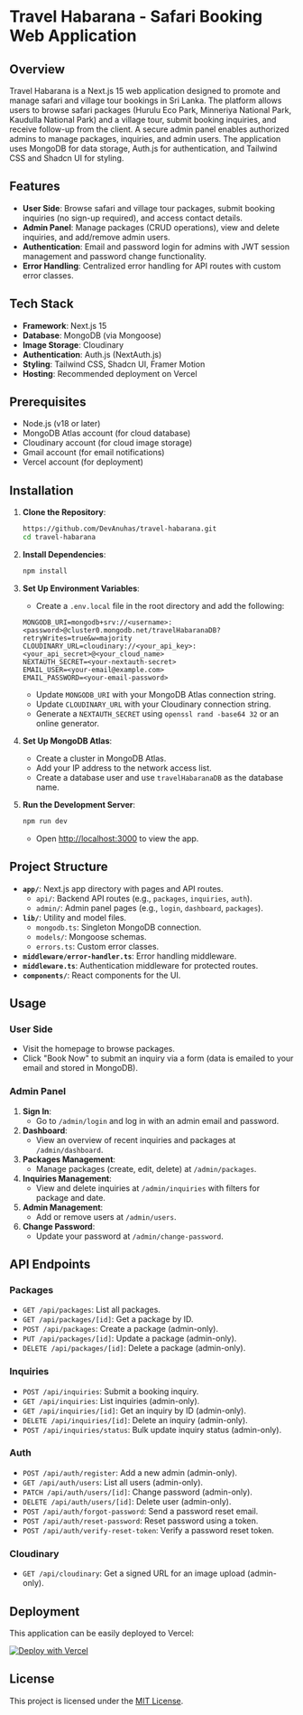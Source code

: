 # Travel Habarana - Safari Booking Web Application

## Overview

Travel Habarana is a Next.js 15 web application designed to promote and manage safari and village tour bookings in Sri Lanka. The platform allows users to browse safari packages (Hurulu Eco Park, Minneriya National Park, Kaudulla National Park) and a village tour, submit booking inquiries, and receive follow-up from the client. A secure admin panel enables authorized admins to manage packages, inquiries, and admin users. The application uses MongoDB for data storage, Auth.js for authentication, and Tailwind CSS and Shadcn UI for styling.

## Features

- **User Side**: Browse safari and village tour packages, submit booking inquiries (no sign-up required), and access contact details.
- **Admin Panel**: Manage packages (CRUD operations), view and delete inquiries, and add/remove admin users.
- **Authentication**: Email and password login for admins with JWT session management and password change functionality.
- **Error Handling**: Centralized error handling for API routes with custom error classes.

## Tech Stack

- **Framework**: Next.js 15
- **Database**: MongoDB (via Mongoose)
- **Image Storage**: Cloudinary
- **Authentication**: Auth.js (NextAuth.js)
- **Styling**: Tailwind CSS, Shadcn UI, Framer Motion
- **Hosting**: Recommended deployment on Vercel

## Prerequisites

- Node.js (v18 or later)
- MongoDB Atlas account (for cloud database)
- Cloudinary account (for cloud image storage)
- Gmail account (for email notifications)
- Vercel account (for deployment)

## Installation

1. **Clone the Repository**:

   ```bash
   https://github.com/DevAnuhas/travel-habarana.git
   cd travel-habarana
   ```

2. **Install Dependencies**:

   ```bash
   npm install
   ```

3. **Set Up Environment Variables**:

   - Create a `.env.local` file in the root directory and add the following:

   ```env
   MONGODB_URI=mongodb+srv://<username>:<password>@cluster0.mongodb.net/travelHabaranaDB?retryWrites=true&w=majority
   CLOUDINARY_URL=cloudinary://<your_api_key>:<your_api_secret>@<your_cloud_name>
   NEXTAUTH_SECRET=<your-nextauth-secret>
   EMAIL_USER=<your-email@example.com>
   EMAIL_PASSWORD=<your-email-password>
   ```

   - Update `MONGODB_URI` with your MongoDB Atlas connection string.
   - Update `CLOUDINARY_URL` with your Cloudinary connection string.
   - Generate a `NEXTAUTH_SECRET` using `openssl rand -base64 32` or an online generator.

4. **Set Up MongoDB Atlas**:

   - Create a cluster in MongoDB Atlas.
   - Add your IP address to the network access list.
   - Create a database user and use `travelHabaranaDB` as the database name.

5. **Run the Development Server**:

   ```bash
   npm run dev
   ```

   - Open [http://localhost:3000](http://localhost:3000) to view the app.

## Project Structure

- **`app/`**: Next.js app directory with pages and API routes.
  - `api/`: Backend API routes (e.g., `packages`, `inquiries`, `auth`).
  - `admin/`: Admin panel pages (e.g., `login`, `dashboard`, `packages`).
- **`lib/`**: Utility and model files.
  - `mongodb.ts`: Singleton MongoDB connection.
  - `models/`: Mongoose schemas.
  - `errors.ts`: Custom error classes.
- **`middleware/error-handler.ts`**: Error handling middleware.
- **`middleware.ts`**: Authentication middleware for protected routes.
- **`components/`**: React components for the UI.

## Usage

### User Side

- Visit the homepage to browse packages.
- Click "Book Now" to submit an inquiry via a form (data is emailed to your email and stored in MongoDB).

### Admin Panel

1. **Sign In**:
   - Go to `/admin/login` and log in with an admin email and password.
2. **Dashboard**:
   - View an overview of recent inquiries and packages at `/admin/dashboard`.
3. **Packages Management**:
   - Manage packages (create, edit, delete) at `/admin/packages`.
4. **Inquiries Management**:
   - View and delete inquiries at `/admin/inquiries` with filters for package and date.
5. **Admin Management**:
   - Add or remove users at `/admin/users`.
6. **Change Password**:
   - Update your password at `/admin/change-password`.

## API Endpoints

### Packages

- `GET /api/packages`: List all packages.
- `GET /api/packages/[id]`: Get a package by ID.
- `POST /api/packages`: Create a package (admin-only).
- `PUT /api/packages/[id]`: Update a package (admin-only).
- `DELETE /api/packages/[id]`: Delete a package (admin-only).

### Inquiries

- `POST /api/inquiries`: Submit a booking inquiry.
- `GET /api/inquiries`: List inquiries (admin-only).
- `GET /api/inquiries/[id]`: Get an inquiry by ID (admin-only).
- `DELETE /api/inquiries/[id]`: Delete an inquiry (admin-only).
- `POST /api/inquiries/status`: Bulk update inquiry status (admin-only).

### Auth

- `POST /api/auth/register`: Add a new admin (admin-only).
- `GET /api/auth/users`: List all users (admin-only).
- `PATCH /api/auth/users/[id]`: Change password (admin-only).
- `DELETE /api/auth/users/[id]`: Delete user (admin-only).
- `POST /api/auth/forgot-password`: Send a password reset email.
- `POST /api/auth/reset-password`: Reset password using a token.
- `POST /api/auth/verify-reset-token`: Verify a password reset token.

### Cloudinary

- `GET /api/cloudinary`: Get a signed URL for an image upload (admin-only).

## Deployment

This application can be easily deployed to Vercel:

[![Deploy with Vercel](https://vercel.com/button)](https://vercel.com/new/clone?repository-url=https%3A%2F%2Fgithub.com%2FDevAnuhas%2Ftravel-habarana.git)

## License

This project is licensed under the [MIT License](License.txt).
